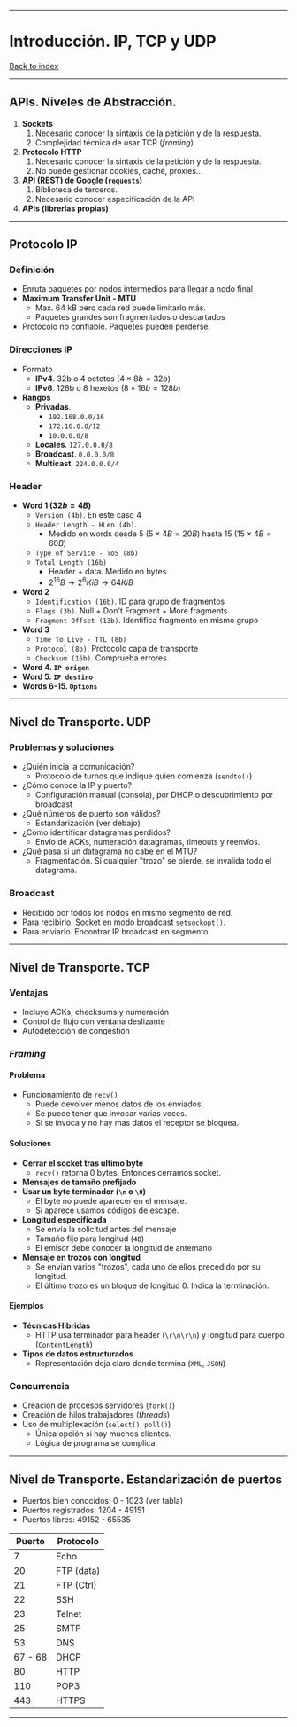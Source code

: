 
---
# Introducción. IP, TCP y UDP

[Back to index](../README.md)

---
## APIs. Niveles de Abstracción.
1. **Sockets**
	1. Necesario conocer la sintaxis de la petición y de la respuesta.
	2. Complejidad técnica de usar TCP (*framing*)
2. **Protocolo HTTP**
	1. Necesario conocer la sintaxis de la petición y de la respuesta.
	2. No puede gestionar cookies, caché, proxies...
3. **API (REST) de Google (`requests`)**
	1. Biblioteca de terceros.
	2. Necesario conocer especificación de la API
4. **APIs (librerías propias)**

---
## Protocolo IP
### Definición
- Enruta paquetes por nodos intermedios para llegar a nodo final
- **Maximum Transfer Unit - MTU**
	- Max. 64 kB pero cada red puede limitarlo más.
	- Paquetes grandes son fragmentados o descartados
- Protocolo no confiable. Paquetes pueden perderse.
### Direcciones IP
- Formato
	- **IPv4**. 32b o 4 octetos ($4\times8b = 32b$)
	- **IPv6**. 128b o 8 hexetos ($8\times16b = 128b$)
- **Rangos**
	- **Privadas**.
		- `192.168.0.0/16`
		- `172.16.0.0/12`
		- `10.0.0.0/8`
	- **Locales**. `127.0.0.0/8`
	- **Broadcast**. `0.0.0.0/8`
	- **Multicast**. `224.0.0.0/4`
### Header
- **Word 1 ($32b = 4B$)**
	- `Version (4b)`. En este caso 4
	- `Header Length - HLen (4b)`.
		- Medido en words desde 5 ($5\times4B = 20B$) hasta 15 ($15\times4B = 60B$)
	- `Type of Service - ToS (8b)`
	- `Total Length (16b)`
		- Header + data. Medido en bytes
		- $2^{16} B \to 2^6 KiB \to 64 KiB$
- **Word 2**
	- `Identification (16b)`. ID para grupo de fragmentos
	- `Flags (3b)`. Null + Don't Fragment + More fragments
	- `Fragment Offset (13b)`. Identifica fragmento en mismo grupo
- **Word 3**
	- `Time To Live - TTL (8b)`
	- `Protocol (8b)`. Protocolo capa de transporte
	- `Checksum (16b)`. Comprueba errores.
- **Word 4. `IP origen`**
- **Word 5. `IP destino`**
- **Words 6-15. `Options`**
---
## Nivel de Transporte. UDP
### Problemas y soluciones
- ¿Quién inicia la comunicación?
	- Protocolo de turnos que indique quien comienza (`sendto()`)
- ¿Cómo conoce la IP y puerto?
	- Configuración manual (consola), por DHCP o descubrimiento por broadcast
- ¿Qué números de puerto son válidos?
	- Estandarización (ver debajo)
- ¿Como identificar datagramas perdidos?
	- Envío de ACKs, numeración datagramas, timeouts y reenvíos.
- ¿Qué pasa si un datagrama no cabe en el MTU?
	- Fragmentación. Si cualquier "trozo" se pierde, se invalida todo el datagrama.
### Broadcast
- Recibido por todos los nodos en mismo segmento de red.
- Para recibirlo. Socket en modo broadcast `setsockopt()`.
- Para enviarlo. Encontrar IP broadcast en segmento.
---
## Nivel de Transporte. TCP
### Ventajas
- Incluye ACKs, checksums y numeración
- Control de flujo con ventana deslizante
- Autodetección de congestión
### *Framing*
#### Problema
- Funcionamiento de `recv()`
	- Puede devolver menos datos de los enviados.
	- Se puede tener que invocar varias veces.
	- Si se invoca y no hay mas datos el receptor se bloquea.
#### Soluciones
- **Cerrar el socket tras ultimo byte**
	- `recv()` retorna 0 bytes. Entonces cerramos socket.
- **Mensajes de tamaño prefijado**
- **Usar un byte terminador (`\n` o `\0`)**
	- El byte no puede aparecer en el mensaje.
	- Si aparece usamos códigos de escape.
- **Longitud especificada**
	- Se envía la solicitud antes del mensaje
	- Tamaño fijo para longitud (`4B`)
	- El emisor debe conocer la longitud de antemano
- **Mensaje en trozos con longitud**
	- Se envían varios "trozos", cada uno de ellos precedido por su longitud.
	- El último trozo es un bloque de longitud 0. Indica la terminación.
#### Ejemplos
- **Técnicas Hibridas**
	- HTTP usa terminador para header (`\r\n\r\n`) y longitud para cuerpo (`ContentLength`)
- **Tipos de datos estructurados**
	- Representación deja claro donde termina (`XML`, `JSON`)
### Concurrencia
- Creación de procesos servidores (`fork()`)
- Creación de hilos trabajadores (*threads*)
- Uso de multiplexación (`select()`, `poll()`)
	- Única opción si hay muchos clientes.
	- Lógica de programa se complica.
---
## Nivel de Transporte. Estandarización de puertos
- Puertos bien conocidos: 0 - 1023 (ver tabla)
- Puertos registrados: 1204 - 49151
- Puertos libres: 49152 - 65535

| Puerto  | Protocolo  |
| ------- | ---------- |
| 7       | Echo       |
| 20      | FTP (data) |
| 21      | FTP (Ctrl) |
| 22      | SSH        |
| 23      | Telnet     |
| 25      | SMTP       |
| 53      | DNS        |
| 67 - 68 | DHCP       |
| 80      | HTTP       |
| 110     | POP3       |
| 443     | HTTPS      |

---
